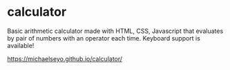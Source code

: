 # calculator
Basic arithmetic calculator made with HTML, CSS, Javascript that evaluates by pair of numbers with an operator each time. Keyboard support is available!

https://michaelseyo.github.io/calculator/
